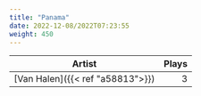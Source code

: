 ```yaml
---
title: "Panama"
date: 2022-12-08/2022T07:23:55
weight: 450
---
```




 Artist | Plays 
----- | -----:
[Van Halen]({{< ref "a58813">}}) | 3

